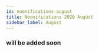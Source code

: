 ```yaml
---
id: noonifications-august
title: Noonifications 2020 August
sidebar_label: August
---
```


### will be added soon